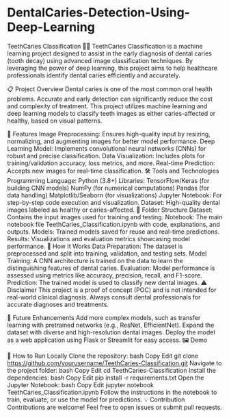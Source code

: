# DentalCaries-Detection-Using-Deep-Learning

TeethCaries Classification 🦷✨
TeethCaries Classification is a machine learning project designed to assist in the early diagnosis of dental caries (tooth decay) using advanced image classification techniques. By leveraging the power of deep learning, this project aims to help healthcare professionals identify dental caries efficiently and accurately.

📋 Project Overview
Dental caries is one of the most common oral health problems. Accurate and early detection can significantly reduce the cost and complexity of treatment. This project utilizes machine learning and deep learning models to classify teeth images as either caries-affected or healthy, based on visual patterns.

🚀 Features
Image Preprocessing: Ensures high-quality input by resizing, normalizing, and augmenting images for better model performance.
Deep Learning Model: Implements convolutional neural networks (CNNs) for robust and precise classification.
Data Visualization: Includes plots for training/validation accuracy, loss metrics, and more.
Real-time Prediction: Accepts new images for real-time classification.
🛠️ Tools and Technologies
Programming Language: Python (3.8+)
Libraries:
TensorFlow/Keras (for building CNN models)
NumPy (for numerical computations)
Pandas (for data handling)
Matplotlib/Seaborn (for visualizations)
Jupyter Notebook: For step-by-step code execution and visualization.
Dataset: High-quality dental images labeled as healthy or caries-affected.
📂 Folder Structure
Dataset: Contains the input images used for training and testing.
Notebook: The main notebook file TeethCaries_Classification.ipynb with code, explanations, and outputs.
Models: Trained models saved for reuse and real-time predictions.
Results: Visualizations and evaluation metrics showcasing model performance.
🧩 How It Works
Data Preparation: The dataset is preprocessed and split into training, validation, and testing sets.
Model Training: A CNN architecture is trained on the data to learn the distinguishing features of dental caries.
Evaluation: Model performance is assessed using metrics like accuracy, precision, recall, and F1-score.
Prediction: The trained model is used to classify new dental images.
⚠️ Disclaimer
This project is a proof of concept (POC) and is not intended for real-world clinical diagnosis. Always consult dental professionals for accurate diagnoses and treatments.

🎯 Future Enhancements
Add more complex models, such as transfer learning with pretrained networks (e.g., ResNet, EfficientNet).
Expand the dataset with diverse and high-resolution dental images.
Deploy the model as a web application using Flask or Streamlit for easy access.
🖼️ Demo

📜 How to Run Locally
Clone the repository:
bash
Copy
Edit
git clone https://github.com/yourusername/TeethCaries-Classification.git
Navigate to the project folder:
bash
Copy
Edit
cd TeethCaries-Classification
Install the dependencies:
bash
Copy
Edit
pip install -r requirements.txt
Open the Jupyter Notebook:
bash
Copy
Edit
jupyter notebook TeethCaries_Classification.ipynb
Follow the instructions in the notebook to train, evaluate, or use the model for predictions.
💡 Contribution
Contributions are welcome! Feel free to open issues or submit pull requests.
